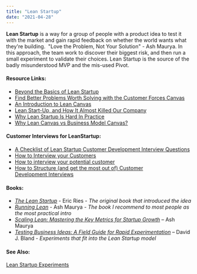 ```yaml
---
title: "Lean Startup"
date: "2021-04-28"
---
```


**Lean Startup** is a way for a group of people with a product idea to test it with the market and gain rapid feedback on whether the world wants what they're building.  "Love the Problem, Not Your Solution" - Ash Maurya. In this approach, the team work to discover their biggest risk, and then run a small experiment to validate their choices. Lean Startup is the source of the badly misunderstood MVP and the mis-used Pivot.

#### Resource Links:

- [Beyond the Basics of Lean Startup](https://ecorner.stanford.edu/articles/beyond-basics-lean-startup/)
- [Find Better Problems Worth Solving with the Customer Forces Canvas](https://blog.leanstack.com/the-updated-problem-interview-script-and-a-new-canvas/)
- [An Introduction to Lean Canvas](https://medium.com/@steve_mullen/an-introduction-to-lean-canvas-5c17c469d3e0)
- [Lean Start-Up, and How It Almost Killed Our Company](https://www.infoq.com/articles/lean-startup-killed/)
- [Why Lean Startup Is Hard In Practice](http://arg0s.in/why-lean-startup-is-hard-in-practice.html)
- [Why Lean Canvas vs Business Model Canvas?](https://blog.leanstack.com/why-lean-canvas-vs-business-model-canvas/)

#### Customer Interviews for LeanStartup:

- [A Checklist of Lean Startup Customer Development Interview Questions](http://arg0s.in/lean-startup-customer-development-interviews.html)
- [How to Interview your Customers](https://customerdevlabs.com/2013/11/05/how-i-interview-customers/)
- [How to interview your potential customer](https://medium.com/lean-startup-circle/how-to-interview-your-potential-customer-5d895024406b)
- [How to Structure (and get the most out of) Customer Development Interviews](https://jasonevanish.com/2012/01/18/how-to-structure-and-get-the-most-out-of-customer-development-interviews/)

#### Books:

- [_The Lean Startup_](https://www.amazon.com/Lean-Startup-Entrepreneurs-Continuous-Innovation/&tag=notesfromatoo-20) - Eric Ries - _The original book that introduced the idea_
- [_Running Lean_](https://www.amazon.com/Running-Lean-Iterate-Plan-Works/&tag=notesfromatoo-20) - Ash Maurya - _The book I recommend to most people as the most practical intro_
- _[Scaling Lean: Mastering the Key Metrics for Startup Growth](https://www.amazon.com/Scaling-Lean-Mastering-Metrics-Startup/&tag=notesfromatoo-20)_ – Ash Maurya
- _[Testing Business Ideas: A Field Guide for Rapid Experimentation](https://www.amazon.com/Rapid-Testing-Business-Ideas-Customer/&tag=notesfromatoo-20)_ – David J. Bland - _Experiments that fit into the Lean Startup model_

#### See Also:

[Lean Startup Experiments](/glossary/lean-startup-experiments)
